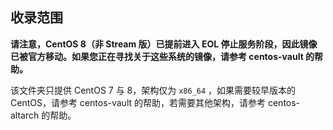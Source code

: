 ## 收录范围

**请注意，CentOS 8（非 Stream 版）已提前进入 EOL 停止服务阶段，因此镜像已被官方移动。如果您正在寻找关于这些系统的镜像，请参考 centos-vault 的帮助。**

该文件夹只提供 CentOS 7 与 8，架构仅为 `x86_64` ，如果需要较早版本的 CentOS，请参考 centos-vault 的帮助，若需要其他架构，请参考 centos-altarch 的帮助。
